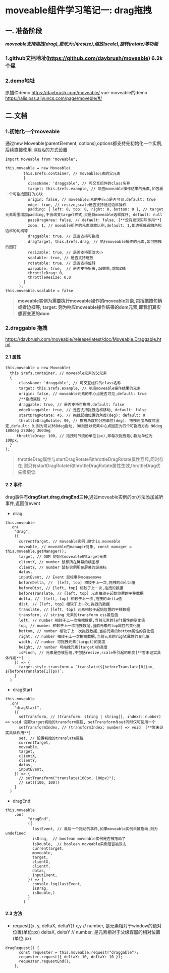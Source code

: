 # moveable组件学习笔记一: drag拖拽

## 一. 准备阶段
***moveable支持拖拽(drag),更改大小(resize),缩放(scale),旋转(rotate)等功能***
### 1.github文档地址(https://github.com/daybrush/moveable) 6.2k个星
### 2.demo地址
原插件demo https://daybrush.com/moveable/
vue-moveable的demo https://alis.oss.aliyuncs.com/page/moveble/#/
## 二.文档
### 1.初始化一个moveable
通过new Moveable(parentElement, options),options都支持先初始化一个实例,后续直接使用`.属性名`的方式设置
```
import Moveable from "moveable";

this.moveable = new Moveable(
        this.$refs.container, // moveable元素的父元素
        {
          className: 'draggable', // 可交互组件的class名称
          target: this.$refs.example, // 响应moveable操作结果的元素,如包裹一个可拖拽图钉的方块
          origin: false, // moveable元素的中心点是否可见,default: true
          edge: true, // resize,scale是否支持通过边框操作
          padding: { left: 0, top: 0, right: 0, bottom: 0 }, // target元素周围增加padding,不会改变target样式,只是将moveable选框撑开, default: null
          passDragArea: false, // default: false, [**没有发现实际作用**]
          zoom: 1, // moeable组件的元素缩放比例,default: 1,即边框或者四角和边框的句柄等
          draggable: true, // 是否支持可拖拽
          dragTarget, this.$refs.drag, // 执行moveable操作的元素,如可拖拽的图钉
          resizable: true, // 是否支持更改大小
          scalable: true, // 是否支持缩放
          rotatable: true, // 是否支持旋转
          warpable: true,  // 是否支持折叠,3d效果,增加Z轴
          throttleDrag: 0,
          throttleResize: 0,0
        }
      );
this.moveable.scalable = false
```
> **moveable实例为需要执行moveable操作的moveable对象,包括拖拽句柄或者边框等;**
**target: 则为响应moveable操作结果的dom元素,即我们真实想要变更的dom**
### 2.draggable 拖拽
https://daybrush.com/moveable/release/latest/doc/Moveable.Draggable.html
#### 2.1 属性
```
this.moveable = new Moveable(
  this.$refs.container, // moveable元素的父元素
  {
      className: 'draggable', // 可交互组件的class名称
      target: this.$refs.example, // 响应moveable操作结果的元素
      origin: false, // moveable元素的中心点是否可见,default: true
      /**拖拽属性 */
      draggable: true, // 是否支持可拖拽,default: false
      edgeDraggable: true, // 是否支持拖拽边框移动, default: false
      startDragRotate: 45, // 拖拽起始位置的角度(deg): default: 0
      throttleDragRotate: 90, // 拖拽角度的分割单位(deg): 拖拽角度角度可固定,default: 0,则为可以360deg拖动, 90则是以元素中心点固定为四个可拖拽方向 90deg 180deg 270deg 360deg
     throttleDrag: 100, // 拖拽时节流的单位(px),即每次拖拽最小拖动单位为100px,
  }
);
```
> throttleDrag属性与startDragRotate和throttleDragRotate属性互斥,同时存在,则只有startDragRotate和throttleDragRotate属性生效,throttleDrag优先级更低
#### 2.2 事件
drag事件有**dragStart**,**drag**,**dragEnd**三种,通过moveable实例的on方法添加监听事件,返回值event
-  drag
```
this.moveable
  .on(
    "drag",
    ({
      currentTarget, // moveable实例,即this.moveable
      moveable, // moveable的manager对象, const manager = this.moveable.getManager();
      target, // DOM 初始化moveable的target元素
      clientX, // number 鼠标所在屏幕的横坐标
      clientY, // number 鼠标实例所在屏幕的纵坐标
      datas,
      inputEvent, // Event 鼠标事件mousemove
      beforeDelta, //  [left, top] 相较于上一次,拖拽的delta值
      beforeDist, // [left, top] 相较于上一次,拖拽的数据
      beforeTranslate, // [left, top] 元素相较于起始位置的平移数据
      delta, //  [left, top] 相较于上一次,拖拽的delta值
      dist, // [left, top] 相较于上一次,拖拽的数据
      translate, // [left, top] 元素相较于起始位置的平移数据
      transform, // string 元素的transform css属性值
      left, // number 相较于上一次拖拽数据,当前元素的left属性的变化值
      top, // number 相较于上一次拖拽数据,当前元素的top属性的变化值
      bottom, // number 相较于上一次拖拽数据,当前元素的bottom属性的变化值
      right, // number 相较于上一次拖拽数据,当前元素的right属性的变化值
      width, // number 可拖拽元素(target)的宽度
      height, // number 可拖拽元素(target)的高度
      isPinch, // 元素是否被压缩,不包括resize,scale所引起的形变[**暂未证实具体作用**]
    }) => {
      target.style.transform = `translate(${beforeTranslate[0]}px, ${beforeTranslate[1]}px)`;
    }
  )
```
-  dragStart
```
this.moveable
  .on(
    "dragStart",
    ({
      setTransform, // (transform: string | string[], index?: number) => void 设置target初始的transform属性, setTransform与set同时仅可使用一个
      setTransformIndex, // (transformIndex: number) => void  [**暂未证实具体作用**]
      set, // 设置初始的translate属性
      currentTarget,
      moveable,
      target,
      clientX,
      clientY,
      datas,
      inputEvent,
    }) => {
      // setTransform("translate(100px, 100px)");
      // set([100, 100])
    }
  )
```
- dragEnd
```
this.moveable
    .on(
          "dragEnd",
          ({
            lastEvent, // 最后一个拖动的事件,如果moveable实例未被拖动,则为undefined
            isDrag,  // boolean moveable实例是否被拖动了
            isDouble,  // boolean moveable实例是否被双击
            currentTarget,
            moveable,
            target,
            clientX,
            clientY,
            datas,
            inputEvent,
          }) => {
            console.log(lastEvent,
            isDrag, 
            isDouble,)
          }
        )
```
#### 2.3 方法
- request({x, y, deltaX, deltaY})
x,y // number, 是元素相对于window的绝对位置(单位:px)
deltaX, deltaY // number, 是元素相对于父级容器的相对位置(单位:px)
```
dragRequest() {
      const requester = this.moveable.request("draggable");
      requester.request({ deltaX: 10, deltaY: 10 });
      requester.requestEnd();
    },
```